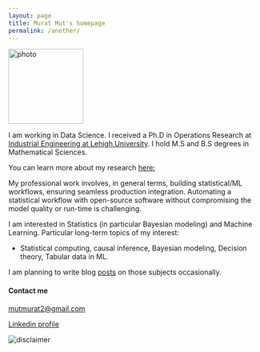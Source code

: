 ```yaml
---
layout: page
title: Murat Mut's homepage
permalink: /another/
---
```


<img src="../images/capture.png" alt="photo" width="150" />

I am working in Data Science. I received a Ph.D in Operations Research at 
[Industrial Engineering at Lehigh University](https://engineering.lehigh.edu/ise). I hold M.S and B.S degrees in Mathematical Sciences.

You can learn more about my research [here:](https://muratmut.github.io/research/)
 
My professional work involves, in general terms, building statistical/ML workflows, ensuring seamless production integration. Automating a statistical workflow with open-source software without compromising the model quality or run-time is challenging. 

I am interested in Statistics (in particular Bayesian modeling) and Machine Learning. Particular long-term topics of my interest: 
- Statistical computing, causal inference, Bayesian modeling, Decision theory, Tabular data in ML.

I am planning to write blog [posts](https://muratmut.github.io/blog/) on those subjects occasionally.



#### Contact me
[mutmurat2@gmail.com](mailto:mutmurat2@gmail.com)

[Linkedin profile](https://www.linkedin.com/in/murat-mut-060b8348/)




<img src="../images/disclaimer.JPG" alt="disclaimer"/>


